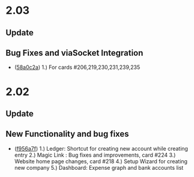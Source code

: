 # 2.03

## Update

## Bug Fixes and viaSocket Integration

- ([58a0c2a](https://github.com/Walkover-Web-Solution/Giddh-UI/commit/58a0c2a4a927acca023e225490963c39697d3312))
    1.) For cards #206,219,230,231,239,235

# 2.02

## Update

## New Functionality and bug fixes 

- ([f956a7f](https://github.com/Walkover-Web-Solution/Giddh-UI/commit/f956a7f8a727ecc541384d37d9e9eee2a8195bd8))
    1.) Ledger: Shortcut for creating new account while creating entry
    2.) Magic Link : Bug fixes and improvements, card #224
    3.) Website home page changes, card #218
    4.) Setup Wizard for creating new company
    5.) Dashboard: Expense graph and bank accounts list
